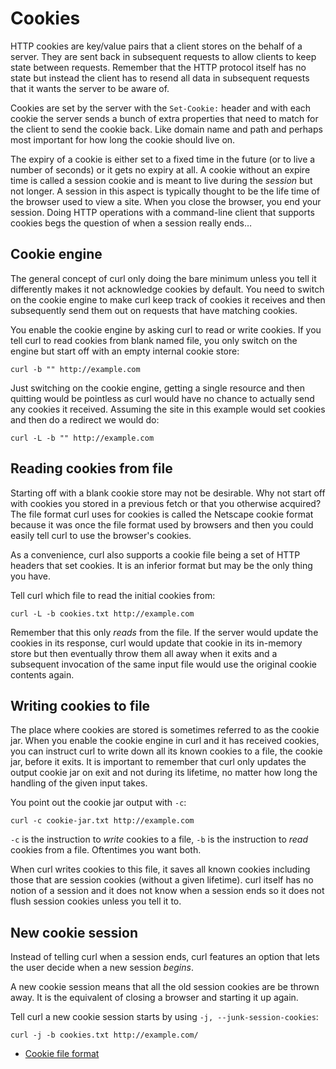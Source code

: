 # Cookies

HTTP cookies are key/value pairs that a client stores on the behalf of a
server. They are sent back in subsequent requests to
allow clients to keep state between requests. Remember that the HTTP protocol
itself has no state but instead the client has to resend all data in subsequent
requests that it wants the server to be aware of.

Cookies are set by the server with the `Set-Cookie:` header and with each
cookie the server sends a bunch of extra properties that need to match for the
client to send the cookie back. Like domain name and path and perhaps most
important for how long the cookie should live on.

The expiry of a cookie is either set to a fixed time in the future (or to live
a number of seconds) or it gets no expiry at all. A cookie without an expire
time is called a session cookie and is meant to live during the *session* but
not longer. A session in this aspect is typically thought to be the life time
of the browser used to view a site. When you close the browser, you end your
session. Doing HTTP operations with a command-line client that supports
cookies begs the question of when a session really ends…

## Cookie engine

The general concept of curl only doing the bare minimum unless you tell it
differently makes it not acknowledge cookies by default. You need to switch on
the cookie engine to make curl keep track of cookies it receives and then
subsequently send them out on requests that have matching cookies.

You enable the cookie engine by asking curl to read or write cookies. If you
tell curl to read cookies from blank named file, you only switch on the engine
but start off with an empty internal cookie store:

    curl -b "" http://example.com

Just switching on the cookie engine, getting a single resource and then
quitting would be pointless as curl would have no chance to actually send any
cookies it received. Assuming the site in this example would set cookies and
then do a redirect we would do:

    curl -L -b "" http://example.com

## Reading cookies from file

Starting off with a blank cookie store may not be desirable. Why not start off
with cookies you stored in a previous fetch or that you otherwise acquired?
The file format curl uses for cookies is called the Netscape cookie format
because it was once the file format used by browsers and then you could easily
tell curl to use the browser's cookies.

As a convenience, curl also supports a cookie file being a set of HTTP headers
that set cookies. It is an inferior format but may be the only thing you have.

Tell curl which file to read the initial cookies from:

    curl -L -b cookies.txt http://example.com

Remember that this only *reads* from the file. If the server would update the
cookies in its response, curl would update that cookie in its in-memory store
but then eventually throw them all away when it exits and a subsequent invocation
of the same input file would use the original cookie contents again.

## Writing cookies to file

The place where cookies are stored is sometimes referred to as the cookie
jar. When you enable the cookie engine in curl and it has received cookies,
you can instruct curl to write down all its known cookies to a file, the
cookie jar, before it exits. It is important to remember that curl only
updates the output cookie jar on exit and not during its lifetime, no matter
how long the handling of the given input takes.

You point out the cookie jar output with `-c`:

    curl -c cookie-jar.txt http://example.com

`-c` is the instruction to *write* cookies to a file, `-b` is the instruction
to *read* cookies from a file. Oftentimes you want both.

When curl writes cookies to this file, it saves all known cookies including
those that are session cookies (without a given lifetime). curl itself has no
notion of a session and it does not know when a session ends so it does not
flush session cookies unless you tell it to.

## New cookie session

Instead of telling curl when a session ends, curl features an option that lets
the user decide when a new session *begins*.

A new cookie session means that all the old session cookies are be thrown
away. It is the equivalent of closing a browser and starting it up again.

Tell curl a new cookie session starts by using `-j, --junk-session-cookies`:

    curl -j -b cookies.txt http://example.com/

* [Cookie file format](fileformat.md)
